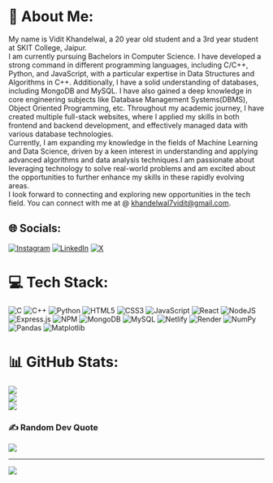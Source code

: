 # 💫 About Me:
My name is Vidit Khandelwal, a 20 year old student and a 3rd year student at SKIT College, Jaipur. <br>I am currently pursuing Bachelors in Computer Science. I have developed a strong command in different programming languages, including C/C++, Python, and JavaScript, with a particular expertise in Data Structures and Algorithms in C++. Additionally, I have a solid understanding of databases, including MongoDB and MySQL. I have also gained a deep knowledge in core engineering subjects like Database Management Systems(DBMS), Object Oriented Programming, etc. Throughout my academic journey, I have created multiple full-stack websites, where I applied my skills in both frontend and backend development, and effectively managed data with various database technologies. <br>Currently, I am expanding my knowledge in the fields of Machine Learning and Data Science, driven by a keen interest in understanding and applying advanced algorithms and data analysis techniques.I am passionate about leveraging technology to solve real-world problems and am excited about the opportunities to further enhance my skills in these rapidly evolving areas.<br>I look forward to connecting and exploring new opportunities in the tech field. You can connect with me at @ khandelwal7vidit@gmail.com.


## 🌐 Socials:
[![Instagram](https://img.shields.io/badge/Instagram-%23E4405F.svg?logo=Instagram&logoColor=white)](https://instagram.com/vidit_744) [![LinkedIn](https://img.shields.io/badge/LinkedIn-%230077B5.svg?logo=linkedin&logoColor=white)](https://linkedin.com/in/Viditkhandelwal007) [![X](https://img.shields.io/badge/X-black.svg?logo=X&logoColor=white)](https://x.com/vidit_744) 

# 💻 Tech Stack:
![C](https://img.shields.io/badge/c-%2300599C.svg?style=flat&logo=c&logoColor=white) ![C++](https://img.shields.io/badge/c++-%2300599C.svg?style=flat&logo=c%2B%2B&logoColor=white) ![Python](https://img.shields.io/badge/python-3670A0?style=flat&logo=python&logoColor=ffdd54) ![HTML5](https://img.shields.io/badge/html5-%23E34F26.svg?style=flat&logo=html5&logoColor=white) ![CSS3](https://img.shields.io/badge/css3-%231572B6.svg?style=flat&logo=css3&logoColor=white) ![JavaScript](https://img.shields.io/badge/javascript-%23323330.svg?style=flat&logo=javascript&logoColor=%23F7DF1E) ![React](https://img.shields.io/badge/react-%2320232a.svg?style=flat&logo=react&logoColor=%2361DAFB) ![NodeJS](https://img.shields.io/badge/node.js-6DA55F?style=flat&logo=node.js&logoColor=white) ![Express.js](https://img.shields.io/badge/express.js-%23404d59.svg?style=flat&logo=express&logoColor=%2361DAFB) ![NPM](https://img.shields.io/badge/NPM-%23CB3837.svg?style=flat&logo=npm&logoColor=white) ![MongoDB](https://img.shields.io/badge/MongoDB-%234ea94b.svg?style=flat&logo=mongodb&logoColor=white) ![MySQL](https://img.shields.io/badge/mysql-4479A1.svg?style=flat&logo=mysql&logoColor=white) ![Netlify](https://img.shields.io/badge/netlify-%23000000.svg?style=flat&logo=netlify&logoColor=#00C7B7) ![Render](https://img.shields.io/badge/Render-%46E3B7.svg?style=flat&logo=render&logoColor=white) ![NumPy](https://img.shields.io/badge/numpy-%23013243.svg?style=flat&logo=numpy&logoColor=white) ![Pandas](https://img.shields.io/badge/pandas-%23150458.svg?style=flat&logo=pandas&logoColor=white) ![Matplotlib](https://img.shields.io/badge/Matplotlib-%23ffffff.svg?style=flat&logo=Matplotlib&logoColor=black)
# 📊 GitHub Stats:
![](https://github-readme-stats.vercel.app/api?username=Vidit-Khandelwal&theme=shadow_blue&hide_border=true&include_all_commits=true&count_private=true)<br/>
![](https://github-readme-streak-stats.herokuapp.com/?user=Vidit-Khandelwal&theme=shadow_blue&hide_border=true)<br/>
![](https://github-readme-stats.vercel.app/api/top-langs/?username=Vidit-Khandelwal&theme=shadow_blue&hide_border=true&include_all_commits=true&count_private=true&layout=compact)

### ✍️ Random Dev Quote
![](https://quotes-github-readme.vercel.app/api?type=horizontal&theme=dark)

---
[![](https://visitcount.itsvg.in/api?id=Vidit-Khandelwal&icon=2&color=1)](https://visitcount.itsvg.in)

<!-- Proudly created with GPRM ( https://gprm.itsvg.in ) -->
